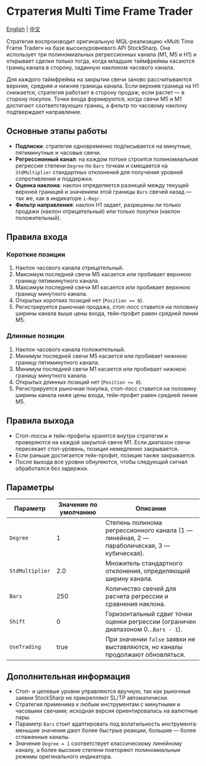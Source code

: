 # Стратегия Multi Time Frame Trader
[English](README.md) | [中文](README_cn.md)

Стратегия воспроизводит оригинальную MQL-реализацию «Multi Time Frame Trader» на базе высокоуровневого API StockSharp. Она
использует три полиномиальных регрессионных канала (M1, M5 и H1) и открывает сделки только тогда, когда младшие таймфреймы
касаются границ канала в сторону, заданную наклоном часового канала.

Для каждого таймфрейма на закрытии свечи заново рассчитываются верхняя, средняя и нижняя границы канала. Если верхняя граница на
H1 снижается, стратегия работает в сторону продаж; если растет — в сторону покупок. Точки входа формируются, когда свечи M5 и
M1 достигают соответствующих границ, а фильтр по часовому наклону подтверждает направление.

## Основные этапы работы

- **Подписки**: стратегия одновременно подписывается на минутные, пятиминутные и часовые свечи.
- **Регрессионный канал**: на каждом потоке строится полиномиальная регрессия степени `Degree` по `Bars` точкам и смещается на
  `StdMultiplier` стандартных отклонений для получения уровней сопротивления и поддержки.
- **Оценка наклона**: наклон определяется разницей между текущей верхней границей и значением этой границы `Bars` свечей назад —
  так же, как в индикаторе `i-Regr`.
- **Фильтр направления**: наклон H1 задает, разрешены ли только продажи (наклон отрицательный) или только покупки (наклон
  положительный).

## Правила входа

### Короткие позиции

1. Наклон часового канала отрицательный.
2. Максимум последней свечи M5 касается или пробивает верхнюю границу пятиминутного канала.
3. Максимум последней свечи M1 касается или пробивает верхнюю границу минутного канала.
4. Открытых коротких позиций нет (`Position >= 0`).
5. Регистрируется рыночная продажа, стоп-лосс ставится на половину ширины канала выше цены входа, тейк-профит равен средней линии M5.

### Длинные позиции

1. Наклон часового канала положительный.
2. Минимум последней свечи M5 касается или пробивает нижнюю границу пятиминутного канала.
3. Минимум последней свечи M1 касается или пробивает нижнюю границу минутного канала.
4. Открытых длинных позиций нет (`Position <= 0`).
5. Регистрируется рыночная покупка, стоп-лосс ставится на половину ширины канала ниже цены входа, тейк-профит равен средней линии M5.

## Правила выхода

- Стоп-лоссы и тейк-профиты хранятся внутри стратегии и проверяются на каждой закрытой свече M1. Если диапазон свечи пересекает
  стоп-уровень, позиция немедленно закрывается.
- Если раньше достигается тейк-профит, позиция также закрывается.
- После выхода все уровни обнуляются, чтобы следующий сигнал обработался без задержки.

## Параметры

| Параметр | Значение по умолчанию | Описание |
|----------|-----------------------|----------|
| `Degree` | 1 | Степень полинома регрессионного канала (1 — линейная, 2 — параболическая, 3 — кубическая). |
| `StdMultiplier` | 2.0 | Множитель стандартного отклонения, определяющий ширину канала. |
| `Bars` | 250 | Количество свечей для расчета регрессии и сравнения наклона. |
| `Shift` | 0 | Горизонтальный сдвиг точки оценки регрессии (ограничен диапазоном 0…`Bars - 1`). |
| `UseTrading` | true | При значении `false` заявки не выставляются, но каналы продолжают обновляться. |

## Дополнительная информация

- Стоп- и целевые уровни управляются вручную, так как рыночные заявки StockSharp не прикрепляют SL/TP автоматически.
- Стратегия применима к любым инструментам с минутными и часовыми свечами; исходная версия ориентировалась на валютные пары.
- Параметр `Bars` стоит адаптировать под волатильность инструмента: меньшие значения дают более быстрые реакции, большие — более
  сглаженные каналы.
- Значение `Degree = 1` соответствует классическому линейному каналу, а более высокие степени повторяют полиномиальные режимы
  оригинального индикатора.
